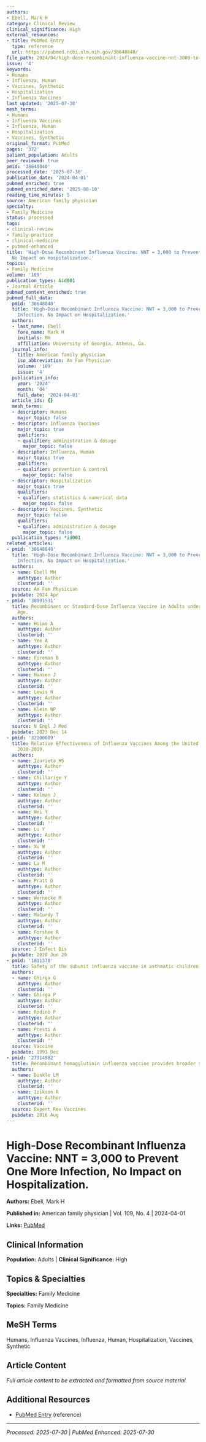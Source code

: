 ```yaml
---
authors:
- Ebell, Mark H
category: Clinical Review
clinical_significance: High
external_resources:
- title: PubMed Entry
  type: reference
  url: https://pubmed.ncbi.nlm.nih.gov/38648840/
file_path: 2024/04/high-dose-recombinant-influenza-vaccine-nnt-3000-to-prevent.md
issue: '4'
keywords:
- Humans
- Influenza, Human
- Vaccines, Synthetic
- Hospitalization
- Influenza Vaccines
last_updated: '2025-07-30'
mesh_terms:
- Humans
- Influenza Vaccines
- Influenza, Human
- Hospitalization
- Vaccines, Synthetic
original_format: PubMed
pages: '372'
patient_population: Adults
peer_reviewed: true
pmid: '38648840'
processed_date: '2025-07-30'
publication_date: '2024-04-01'
pubmed_enriched: true
pubmed_enriched_date: '2025-08-10'
reading_time_minutes: 5
source: American family physician
specialty:
- Family Medicine
status: processed
tags:
- clinical-review
- family-practice
- clinical-medicine
- pubmed-enhanced
title: 'High-Dose Recombinant Influenza Vaccine: NNT = 3,000 to Prevent One More Infection,
  No Impact on Hospitalization.'
topics:
- Family Medicine
volume: '109'
publication_types: &id001
- Journal Article
pubmed_content_enriched: true
pubmed_full_data:
  pmid: '38648840'
  title: 'High-Dose Recombinant Influenza Vaccine: NNT = 3,000 to Prevent One More
    Infection, No Impact on Hospitalization.'
  authors:
  - last_name: Ebell
    fore_name: Mark H
    initials: MH
    affiliation: University of Georgia, Athens, Ga.
  journal_info:
    title: American family physician
    iso_abbreviation: Am Fam Physician
    volume: '109'
    issue: '4'
  publication_info:
    year: '2024'
    month: '04'
    full_date: '2024-04-01'
  article_ids: {}
  mesh_terms:
  - descriptor: Humans
    major_topic: false
  - descriptor: Influenza Vaccines
    major_topic: true
    qualifiers:
    - qualifier: administration & dosage
      major_topic: false
  - descriptor: Influenza, Human
    major_topic: true
    qualifiers:
    - qualifier: prevention & control
      major_topic: false
  - descriptor: Hospitalization
    major_topic: true
    qualifiers:
    - qualifier: statistics & numerical data
      major_topic: false
  - descriptor: Vaccines, Synthetic
    major_topic: false
    qualifiers:
    - qualifier: administration & dosage
      major_topic: false
  publication_types: *id001
related_articles:
- pmid: '38648840'
  title: 'High-Dose Recombinant Influenza Vaccine: NNT = 3,000 to Prevent One More
    Infection, No Impact on Hospitalization.'
  authors:
  - name: Ebell MH
    authtype: Author
    clusterid: ''
  source: Am Fam Physician
  pubdate: 2024 Apr
- pmid: '38091531'
  title: Recombinant or Standard-Dose Influenza Vaccine in Adults under 65 Years of
    Age.
  authors:
  - name: Hsiao A
    authtype: Author
    clusterid: ''
  - name: Yee A
    authtype: Author
    clusterid: ''
  - name: Fireman B
    authtype: Author
    clusterid: ''
  - name: Hansen J
    authtype: Author
    clusterid: ''
  - name: Lewis N
    authtype: Author
    clusterid: ''
  - name: Klein NP
    authtype: Author
    clusterid: ''
  source: N Engl J Med
  pubdate: 2023 Dec 14
- pmid: '32100009'
  title: Relative Effectiveness of Influenza Vaccines Among the United States Elderly,
    2018-2019.
  authors:
  - name: Izurieta HS
    authtype: Author
    clusterid: ''
  - name: Chillarige Y
    authtype: Author
    clusterid: ''
  - name: Kelman J
    authtype: Author
    clusterid: ''
  - name: Wei Y
    authtype: Author
    clusterid: ''
  - name: Lu Y
    authtype: Author
    clusterid: ''
  - name: Xu W
    authtype: Author
    clusterid: ''
  - name: Lu M
    authtype: Author
    clusterid: ''
  - name: Pratt D
    authtype: Author
    clusterid: ''
  - name: Wernecke M
    authtype: Author
    clusterid: ''
  - name: MaCurdy T
    authtype: Author
    clusterid: ''
  - name: Forshee R
    authtype: Author
    clusterid: ''
  source: J Infect Dis
  pubdate: 2020 Jun 29
- pmid: '1811378'
  title: Safety of the subunit influenza vaccine in asthmatic children.
  authors:
  - name: Ghirga G
    authtype: Author
    clusterid: ''
  - name: Ghirga P
    authtype: Author
    clusterid: ''
  - name: Rodinò P
    authtype: Author
    clusterid: ''
  - name: Presti A
    authtype: Author
    clusterid: ''
  source: Vaccine
  pubdate: 1991 Dec
- pmid: '27314982'
  title: Recombinant hemagglutinin influenza vaccine provides broader spectrum protection.
  authors:
  - name: Dunkle LM
    authtype: Author
    clusterid: ''
  - name: Izikson R
    authtype: Author
    clusterid: ''
  source: Expert Rev Vaccines
  pubdate: 2016 Aug
---
```


# High-Dose Recombinant Influenza Vaccine: NNT = 3,000 to Prevent One More Infection, No Impact on Hospitalization.

**Authors:** Ebell, Mark H

**Published in:** American family physician | Vol. 109, No. 4 | 2024-04-01

**Links:** [PubMed](https://pubmed.ncbi.nlm.nih.gov/38648840/)

## Clinical Information

**Population:** Adults | **Clinical Significance:** High

## Topics & Specialties

**Specialties:** Family Medicine

**Topics:** Family Medicine

## MeSH Terms

Humans, Influenza Vaccines, Influenza, Human, Hospitalization, Vaccines, Synthetic

## Article Content

*Full article content to be extracted and formatted from source material.*

## Additional Resources

- [PubMed Entry](https://pubmed.ncbi.nlm.nih.gov/38648840/) (reference)

---

*Processed: 2025-07-30* | *PubMed Enhanced: 2025-07-30*
